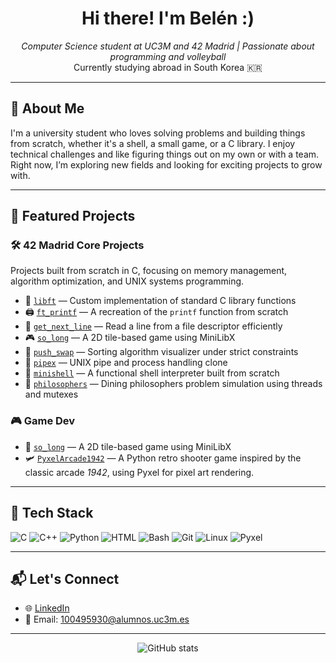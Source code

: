 <h1 align="center">Hi there! I'm Belén :) </h1>

<p align="center">
    <em>Computer Science student at UC3M and 42 Madrid | Passionate about programming and volleyball</em><br>
    Currently studying abroad in South Korea 🇰🇷
</p>

---

## 🏐 About Me

I'm a university student who loves solving problems and building things from scratch, whether it's a shell, a small game, or a C library. I enjoy technical challenges and like figuring things out on my own or with a team. Right now, I’m exploring new fields and looking for exciting projects to grow with.

---

## 🚀 Featured Projects

### 🛠 42 Madrid Core Projects
Projects built from scratch in C, focusing on memory management, algorithm optimization, and UNIX systems programming.

- 📙 [`libft`](https://github.com/bherranz/libft) — Custom implementation of standard C library functions  
- 🖨️ [`ft_printf`](https://github.com/bherranz/ft_printf) — A recreation of the `printf` function from scratch  
- 📄 [`get_next_line`](https://github.com/bherranz/get_next_line) — Read a line from a file descriptor efficiently  
- 🎮 [`so_long`](https://github.com/bherranz/so_long) — A 2D tile-based game using MiniLibX  
- 🔀 [`push_swap`](https://github.com/bherranz/push_swap) — Sorting algorithm visualizer under strict constraints  
- 🔧 [`pipex`](https://github.com/bherranz/pipex) — UNIX pipe and process handling clone  
- 🐚 [`minishell`](https://github.com/tuusuario/42_minishell) — A functional shell interpreter built from scratch  
- 🍝 [`philosophers`](https://github.com/bherranz/42_Philosophers) — Dining philosophers problem simulation using threads and mutexes

### 🎮 Game Dev
- 🏐 [`so_long`](https://github.com/bherranz/so_long) — A 2D tile-based game using MiniLibX  
- 🛩️ [`PyxelArcade1942`](https://github.com/bherranz/1942) — A Python retro shooter game inspired by the classic arcade *1942*, using Pyxel for pixel art rendering.

---

## 🧰 Tech Stack

![C](https://img.shields.io/badge/C-00599C?style=flat-square&logo=c&logoColor=white)
![C++](https://img.shields.io/badge/C++-00599C?style=flat-square&logo=c%2B%2B&logoColor=white)
![Python](https://img.shields.io/badge/Python-3776AB?style=flat-square&logo=python&logoColor=white)
![HTML](https://img.shields.io/badge/HTML5-E34F26?style=flat-square&logo=html5&logoColor=white)
![Bash](https://img.shields.io/badge/Bash-4EAA25?style=flat-square&logo=gnubash&logoColor=white)
![Git](https://img.shields.io/badge/Git-F05032?style=flat-square&logo=git&logoColor=white)
![Linux](https://img.shields.io/badge/Linux-FCC624?style=flat-square&logo=linux&logoColor=black)
![Pyxel](https://img.shields.io/badge/Pyxel-FFD700?style=flat-square&logo=python&logoColor=black)

---

## 📬 Let's Connect

- 🌐 [LinkedIn](https://www.linkedin.com/in/bherranz/)
- 📧 Email: 100495930@alumnos.uc3m.es

---

<p align="center">
    <img src="https://github-readme-stats.vercel.app/api?username=tuusuario&show_icons=true&theme=default&hide_title=true" alt="GitHub stats" />
</p>
